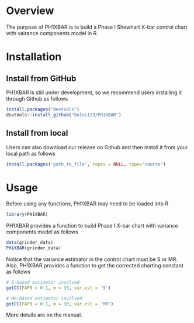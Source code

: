 # Overview
The purpose of PH1XBAR is to build a Phase I Shewhart X-bar control chart with vairance components model in R.

# Installation

## Install from GitHub

PH1XBAR is still under development, so we recommend users installing it through Github as follows

``` r
install.packages("devtools")
devtools::install_github("bolus123/PH1XBAR")
```

## Install from local

Users can also download our release on Github and then install it from your local path as follows
``` r
install.packages('path_to_file', repos = NULL, type="source")
```


# Usage

Before using any functions, PH1XBAR may need to be loaded into R

``` r
library(PH1XBAR)
```

PH1XBAR provides a function to build Phase I X-bar chart with variance components model as follows

``` r
data(grinder_data)
PH1XBAR(grinder_data)
```

Notice that the variance estimator in the control chart must be S or MR. Also, PH1XBAR provides a function to get the corrected charting constant as follows

``` r
# S-based estimator involved
getCC(FAP0 = 0.1, m = 30, var.est = 'S')

# MR-based estimator involved
getCC(FAP0 = 0.1, m = 30, var.est = 'MR')
```

More details are on the manual.
